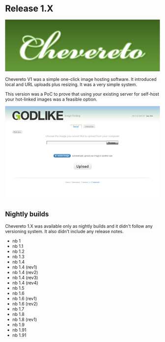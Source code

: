 # Release 1.X

![logo](../src/1.X/logo.png)

Chevereto V1 was a simple one-click image hosting software. It introduced local and URL uploads plus resizing. It was a very simple system.

This version was a PoC to prove that using your existing server for self-host your hot-linked images was a feasible option.

![Godlike](../src/1.X/godlike.jpg "Godlike")

## Nightly builds

Chevereto 1.X was available only as nightly builds and it didn't follow any versioning system. It also didn't include any release notes.

- nb 1
- nb 1.1
- nb 1.2
- nb 1.3
- nb 1.4
- nb 1.4 (rev1)
- nb 1.4 (rev2)
- nb 1.4 (rev3)
- nb 1.4 (rev4)
- nb 1.5
- nb 1.6
- nb 1.6 (rev1)
- nb 1.6 (rev2)
- nb 1.7
- nb 1.8
- nb 1.8 (rev1)
- nb 1.9
- nb 1.91
- nb 1.91
